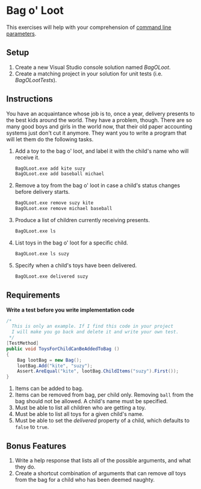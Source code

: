 # Bag o' Loot

This exercises will help with your comprehension of [command line parameters](https://msdn.microsoft.com/en-us/library/aa288457(v=vs.71).aspx).

## Setup

1. Create a new Visual Studio console solution named *BagOLoot*.
1. Create a matching project in your solution for unit tests (i.e. *BagOLootTests*).

## Instructions

You have an acquaintance whose job is to, once a year, delivery presents to the best kids around the world. They have a problem, though. There are so many good boys and girls in the world now, that their old paper accounting systems just don't cut it anymore. They want you to write a program that will let them do the following tasks.

1. Add a toy to the bag o' loot, and label it with the child's name who will receive it.

    ```bash
    BagOLoot.exe add kite suzy
    BagOLoot.exe add baseball michael
    ```

1. Remove a toy from the bag o' loot in case a child's status changes before delivery starts.

    ```bash
    BagOLoot.exe remove suzy kite
    BagOLoot.exe remove michael baseball
    ```

1. Produce a list of children currently receiving presents.

    ```bash
    BagOLoot.exe ls
    ```

1. List toys in the bag o' loot for a specific child.

    ```bash
    BagOLoot.exe ls suzy
    ```

1. Specify when a child's toys have been delivered.

    ```bash
    BagOLoot.exe delivered suzy
    ```


## Requirements

**Write a test before you write implementation code**

```cs
/*
  This is only an example. If I find this code in your project
  I will make you go back and delete it and write your own test.
 */
[TestMethod]
public void ToysForChildCanBeAddedToBag ()
{
    Bag lootBag = new Bag();
    lootBag.Add("kite", "suzy");
    Assert.AreEqual("kite", lootBag.ChildItems("suzy").First());
}
```

1. Items can be added to bag.
1. Items can be removed from bag, per child only. Removing `ball` from the bag should not be allowed. A child's name must be specified.
1. Must be able to list all children who are getting a toy.
1. Must be able to list all toys for a given child's name.
1. Must be able to set the *delivered* property of a child, which defaults to `false` to `true`.

## Bonus Features

1. Write a help response that lists all of the possible arguments, and what they do.
1. Create a shortcut combination of arguments that can remove *all* toys from the bag for a child who has been deemed naughty.
